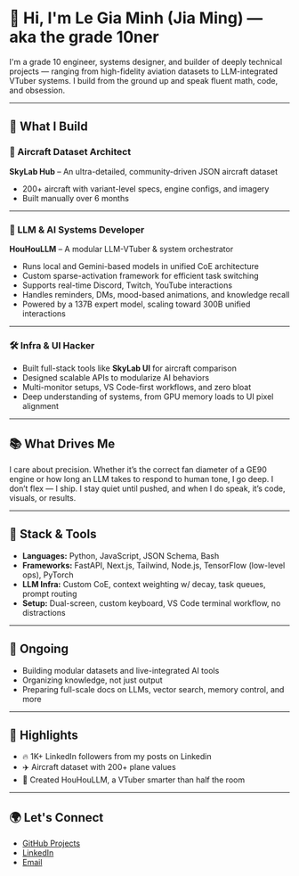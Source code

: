 # 👋 Hi, I'm Le Gia Minh (Jia Ming) — aka the grade 10ner

I'm a grade 10 engineer, systems designer, and builder of deeply technical projects — ranging from high-fidelity aviation datasets to LLM-integrated VTuber systems. I build from the ground up and speak fluent math, code, and obsession.

---

## 🚀 What I Build

### 🛫 Aircraft Dataset Architect  
**SkyLab Hub** – An ultra-detailed, community-driven JSON aircraft dataset  
- 200+ aircraft with variant-level specs, engine configs, and imagery  
- Built manually over 6 months  




---

### 🧠 LLM & AI Systems Developer  
**HouHouLLM** – A modular LLM-VTuber & system orchestrator  
- Runs local and Gemini-based models in unified CoE architecture  
- Custom sparse-activation framework for efficient task switching  
- Supports real-time Discord, Twitch, YouTube interactions  
- Handles reminders, DMs, mood-based animations, and knowledge recall  
- Powered by a 137B expert model, scaling toward 300B unified interactions

---

### 🛠 Infra & UI Hacker  
- Built full-stack tools like **SkyLab UI** for aircraft comparison  
- Designed scalable APIs to modularize AI behaviors  
- Multi-monitor setups, VS Code-first workflows, and zero bloat  
- Deep understanding of systems, from GPU memory loads to UI pixel alignment

---

## 📚 What Drives Me

I care about precision. Whether it’s the correct fan diameter of a GE90 engine or how long an LLM takes to respond to human tone, I go deep. I don’t flex — I ship. I stay quiet until pushed, and when I do speak, it’s code, visuals, or results.

---

## 🔧 Stack & Tools

- **Languages:** Python, JavaScript, JSON Schema, Bash  
- **Frameworks:** FastAPI, Next.js, Tailwind, Node.js, TensorFlow (low-level ops), PyTorch  
- **LLM Infra:** Custom CoE, context weighting w/ decay, task queues, prompt routing  
- **Setup:** Dual-screen, custom keyboard, VS Code terminal workflow, no distractions  

---

## 🧭 Ongoing

- Building modular datasets and live-integrated AI tools  
- Organizing knowledge, not just output  
- Preparing full-scale docs on LLMs, vector search, memory control, and more

---

## 🥇 Highlights

- 🔥 1K+ LinkedIn followers from my posts on Linkedin
- ✈️ Aircraft dataset with 200+ plane values
- 🎥 Created HouHouLLM, a VTuber smarter than half the room  


---

## 🌍 Let's Connect

- [GitHub Projects](https://github.com/YOUR_USERNAME)
- [LinkedIn](https://linkedin.com/in/YOUR_LINK)
- [Email](mailto:your.email@example.com)

